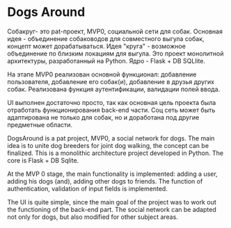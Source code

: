 # Dogs Around

Собакруг- это pat-проект, MVP0, социальной сети для собак. Основная идея - объединение собаководов для совместного выгула собак, концепт может дорабатываться. Идея "круга" - возможное объединение по близким локациям для выгула.
Это проект монолитной архитектуры, разработанный на Python. Ядро - Flask + DB SQLlite. 

На этапе MVP0 реализован основной функционал: добавление пользователя, добавление его собак(и), добавление в друзья других собак. Реализована функция аутентификации, валидации полей ввода. 

UI выполнен достаточно просто, так как основная цель проекта была отработать функционирования  back-end части.
Соц сеть может быть адаптирована не только для собак, но и доработана под другие предметные области.


DogsAround is a pat project, MVP0, a social network for dogs. The main idea is to unite dog breeders for joint dog walking, the concept can be finalized.
This is a monolithic architecture project developed in Python. The core is Flask + DB Sqlite.

At the MVP 0 stage, the main functionality is implemented: adding a user, adding his dogs (and), adding other dogs to friends. The function of authentication, validation of input fields is implemented.

The UI is quite simple, since the main goal of the project was to work out the functioning of the back-end part.
The social network can be adapted not only for dogs, but also modified for other subject areas.